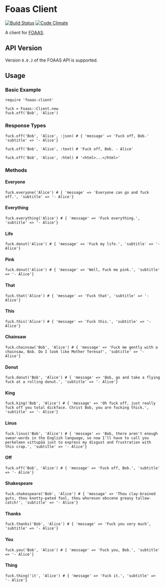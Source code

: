 # Foaas Client

[![Build Status](https://travis-ci.org/petedmarsh/foaas-client.png)](https://travis-ci.org/petedmarsh/foaas-client)
[![Code Climate](https://codeclimate.com/github/petedmarsh/foaas-client.png)](https://codeclimate.com/github/petedmarsh/foaas-client)

A client for [FOAAS](http://foaas.com).

## API Version

Version `0.0.2` of the FOAAS API is supported.

## Usage

### Basic Example

    require 'foaas-client'

    fuck = Foaas::Client.new
    fuck.off('Bob', 'Alice')

### Response Types

	fuck.off('Bob', 'Alice', :json) # { 'message' => 'Fuck off, Bob.' 'subtitle' => '- Alice'}

	fuck.off('Bob', 'Alice', :text) # 'Fuck off, Bob. - Alice'

	fuck.off('Bob', 'Alice', :html) # '<html>...</html>'

### Methods


#### Everyone

	fuck.everyone('Alice') # { 'message' => 'Everyone can go and fuck off.', 'subtitle' => '- Alice'}

#### Everything

	fuck.everything('Alice') # { 'message' => 'Fuck everything.', 'subtitle' => '- Alice'}

#### Life

	fuck.donut('Alice') # { 'message' => 'Fuck my life.', 'subtitle' => '- Alice'}

#### Pink

	fuck.donut('Alice') # { 'message' => 'Well, Fuck me pink.', 'subtitle' => '- Alice'}


#### That

	fuck.that('Alice') # { 'message' => 'Fuck that', 'subtitle' => '- Alice'}


#### This

	fuck.this('Alice') # { 'message' => 'Fuck this.', 'subtitle' => '- Alice'}

#### Chainsaw

	fuck.chainsaw('Bob', 'Alice') # { 'message' => 'Fuck me gently with a chainsaw, Bob. Do I look like Mother Teresa?', 'subtitle' => '- Alice'}

#### Donut

	fuck.donut('Bob', 'Alice') # { 'message' => 'Bob, go and take a flying fuck at a rolling donut.', 'subtitle' => '- Alice'}

#### King

	fuck.king('Bob', 'Alice') # { 'message' => 'Oh fuck off, just really fuck off you total dickface. Christ Bob, you are fucking thick.', 'subtitle' => '- Alice'}


#### Linus

	fuck.linus('Bob', 'Alice') # { 'message' => 'Bob, there aren't enough swear-words in the English language, so now I'll have to call you perkeleen vittupää just to express my disgust and frustration with this crap.', 'subtitle' => '- Alice'}

#### Off

	fuck.off('Bob', 'Alice') # { 'message' => 'Fuck off, Bob.', 'subtitle' => '- Alice'}


#### Shakespeare

	fuck.shakespeare('Bob', 'Alice') # { 'message' => 'Thou clay-brained guts, thou knotty-pated fool, thou whoreson obscene greasy tallow-catch!', 'subtitle' => '- Alice'}


#### Thanks

	fuck.thanks('Bob', 'Alice') # { 'message' => 'Fuck you very much', 'subtitle' => '- Alice'}

#### You

	fuck.you('Bob', 'Alice') # { 'message' => 'Fuck you, Bob.', 'subtitle' => '- Alice'}

#### Thing

	fuck.thing('it', 'Alice') # { 'message' => 'Fuck it.', 'subtitle' => '- Alice'}
